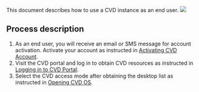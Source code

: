 This document describes how to use a CVD instance as an end user.
![](https://main.qcloudimg.com/raw/3cc80895b94d8217f8dbe31f240fa4fd.png)

## Process description
1. As an end user, you will receive an email or SMS message for account activation. Activate your account as instructed in [Activating CVD Account](https://www.tencentcloud.com/document/product/1167/51919).
2. Visit the CVD portal and log in to obtain CVD resources as instructed in [Logging in to CVD Portal](https://www.tencentcloud.com/document/product/1167/51920).
3. Select the CVD access mode after obtaining the desktop list as instructed in [Opening CVD OS](https://www.tencentcloud.com/document/product/1167/51921).

